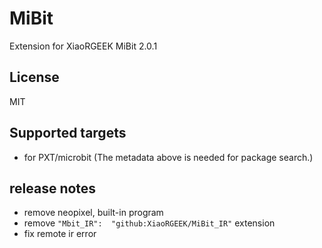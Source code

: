 # MiBit

Extension for XiaoRGEEK MiBit 2.0.1

## License

MIT

## Supported targets

* for PXT/microbit
(The metadata above is needed for package search.)

## release notes
- remove neopixel, built-in program
- remove `"Mbit_IR":  "github:XiaoRGEEK/MiBit_IR"` extension 
- fix remote ir error
